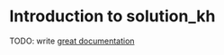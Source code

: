 # Introduction to solution_kh

TODO: write [great documentation](http://jacobian.org/writing/what-to-write/)
